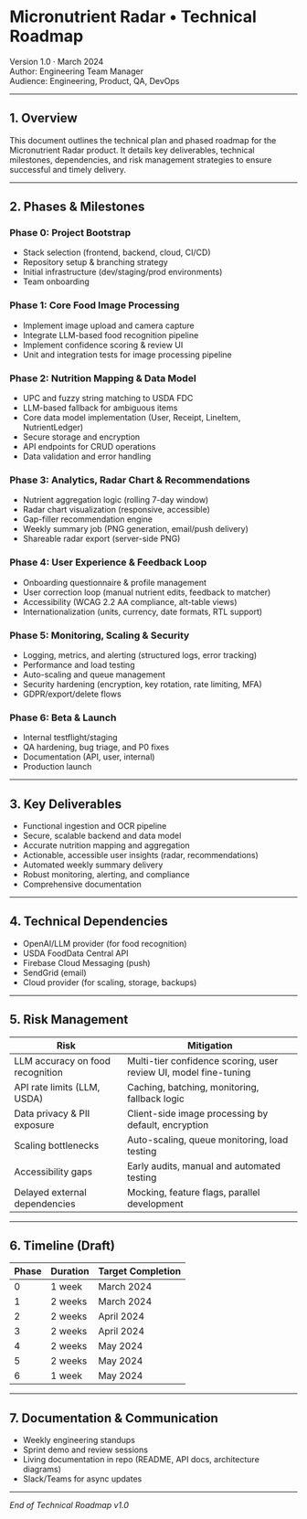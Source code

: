 # Micronutrient Radar • Technical Roadmap

Version 1.0 · March 2024  
Author: Engineering Team Manager  
Audience: Engineering, Product, QA, DevOps

---

## 1. Overview
This document outlines the technical plan and phased roadmap for the Micronutrient Radar product. It details key deliverables, technical milestones, dependencies, and risk management strategies to ensure successful and timely delivery.

---

## 2. Phases & Milestones

### Phase 0: Project Bootstrap
- Stack selection (frontend, backend, cloud, CI/CD)
- Repository setup & branching strategy
- Initial infrastructure (dev/staging/prod environments)
- Team onboarding

### Phase 1: Core Food Image Processing
- Implement image upload and camera capture
- Integrate LLM-based food recognition pipeline
- Implement confidence scoring & review UI
- Unit and integration tests for image processing pipeline

### Phase 2: Nutrition Mapping & Data Model
- UPC and fuzzy string matching to USDA FDC
- LLM-based fallback for ambiguous items
- Core data model implementation (User, Receipt, LineItem, NutrientLedger)
- Secure storage and encryption
- API endpoints for CRUD operations
- Data validation and error handling

### Phase 3: Analytics, Radar Chart & Recommendations
- Nutrient aggregation logic (rolling 7-day window)
- Radar chart visualization (responsive, accessible)
- Gap-filler recommendation engine
- Weekly summary job (PNG generation, email/push delivery)
- Shareable radar export (server-side PNG)

### Phase 4: User Experience & Feedback Loop
- Onboarding questionnaire & profile management
- User correction loop (manual nutrient edits, feedback to matcher)
- Accessibility (WCAG 2.2 AA compliance, alt-table views)
- Internationalization (units, currency, date formats, RTL support)

### Phase 5: Monitoring, Scaling & Security
- Logging, metrics, and alerting (structured logs, error tracking)
- Performance and load testing
- Auto-scaling and queue management
- Security hardening (encryption, key rotation, rate limiting, MFA)
- GDPR/export/delete flows

### Phase 6: Beta & Launch
- Internal testflight/staging
- QA hardening, bug triage, and P0 fixes
- Documentation (API, user, internal)
- Production launch

---

## 3. Key Deliverables
- Functional ingestion and OCR pipeline
- Secure, scalable backend and data model
- Accurate nutrition mapping and aggregation
- Actionable, accessible user insights (radar, recommendations)
- Automated weekly summary delivery
- Robust monitoring, alerting, and compliance
- Comprehensive documentation

---

## 4. Technical Dependencies
- OpenAI/LLM provider (for food recognition)
- USDA FoodData Central API
- Firebase Cloud Messaging (push)
- SendGrid (email)
- Cloud provider (for scaling, storage, backups)

---

## 5. Risk Management
| Risk | Mitigation |
|------|------------|
| LLM accuracy on food recognition | Multi-tier confidence scoring, user review UI, model fine-tuning |
| API rate limits (LLM, USDA) | Caching, batching, monitoring, fallback logic |
| Data privacy & PII exposure | Client-side image processing by default, encryption |
| Scaling bottlenecks | Auto-scaling, queue monitoring, load testing |
| Accessibility gaps | Early audits, manual and automated testing |
| Delayed external dependencies | Mocking, feature flags, parallel development |

---

## 6. Timeline (Draft)
| Phase | Duration | Target Completion |
|-------|----------|------------------|
| 0 | 1 week | March 2024 |
| 1 | 2 weeks | March 2024 |
| 2 | 2 weeks | April 2024 |
| 3 | 2 weeks | April 2024 |
| 4 | 2 weeks | May 2024 |
| 5 | 2 weeks | May 2024 |
| 6 | 1 week | May 2024 |

---

## 7. Documentation & Communication
- Weekly engineering standups
- Sprint demo and review sessions
- Living documentation in repo (README, API docs, architecture diagrams)
- Slack/Teams for async updates

---

*End of Technical Roadmap v1.0* 